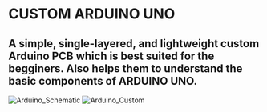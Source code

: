 # CUSTOM ARDUINO UNO

## A simple, single-layered, and lightweight custom Arduino PCB which is best suited for the begginers. Also helps them to understand the basic components of ARDUINO UNO.


![Arduino_Schematic](https://github.com/Prerak8880/KiCAD_PCBDesigning/assets/96664052/40d1145f-439f-491f-89f9-464735e2c975)
![Arduino_Custom](https://github.com/Prerak8880/KiCAD_PCBDesigning/assets/96664052/745bb2b1-5792-4fdd-a362-bdbb2db44c40)
